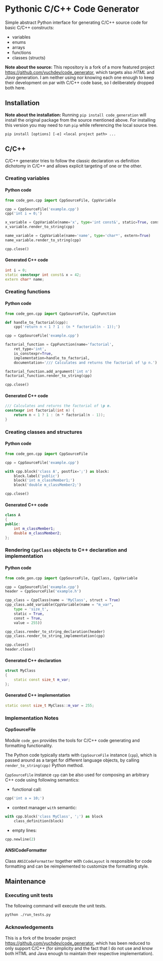 # Pythonic C/C++ Code Generator

Simple abstract Python interface for generating C/C++ source code for basic
C/C++ constructs:
* variables
* enums
* arrays
* functions
* classes (structs)

**Note about the source:** This repository is a fork of a more featured project
https://github.com/yuchdev/code_generator, which targets also *HTML* and *Java*
generation. I am neither using nor knowing each one enough to keep their
development on par with C/C++ code base, so I deliberately dropped both here.

## Installation

**Note about the installation:** Running `pip install code_generation` will install the original package from the source mentioned above. For installing this version you may need to run `pip` while referencing the local source tree.
```shell
pip install [options] [-e] <local project path> ...
```

## C/C++

C/C++ generator tries to follow the classic declaration vs definition dichotomy
in C/C++ and allows explicit targeting of one or the other.

### Creating variables

#### Python code
```python
from code_gen.cpp import CppSourceFile, CppVariable

cpp = CppSourceFile('example.cpp')
cpp('int i = 0;')

x_variable = CppVariable(name='x', type='int const&', static=True, constexpr=True, value='42')
x_variable.render_to_string(cpp)

name_variable = CppVariable(name='name', type='char*', extern=True)
name_variable.render_to_string(cpp)

cpp.close()
```

#### Generated C++ code
```c++
int i = 0;
static constexpr int const& x = 42;
extern char* name;
```

### Creating functions

#### Python code
```python
from code_gen.cpp import CppSourceFile, CppFunction

def handle_to_factorial(cpp):
    cpp('return n < 1 ? 1 : (n * factorial(n - 1));')

cpp = CppSourceFile('example.cpp')

factorial_function = CppFunction(name='factorial',
    ret_type='int',
    is_constexpr=True,
    implementation=handle_to_factorial,
    documentation='/// Calculates and returns the factorial of \p n.')

factorial_function.add_argument('int n')
factorial_function.render_to_string(cpp)

cpp.close()
```

#### Generated C++ code
```c++
/// Calculates and returns the factorial of \p n.
constexpr int factorial(int n) {
    return n < 1 ? 1 : (n * factorial(n - 1));
}

```

### Creating classes and structures

#### Python code
```python
from code_gen.cpp import CppSourceFile

cpp = CppSourceFile('example.cpp')

with cpp.block('class A', postfix=';') as block:
    block.label('public')
    block('int m_classMember1;')
    block('double m_classMember2;')

cpp.close()
```

#### Generated C++ code
```c++
class A
{
public:
    int m_classMember1;
    double m_classMember2;
};
```

### Rendering `CppClass` objects to C++ declaration and implementation

#### Python code

```python
from code_gen.cpp import CppSourceFile, CppClass, CppVariable

cpp = CppSourceFile('example.cpp')
header = CppSourceFile('example.h')

cpp_class = CppClass(name = 'MyClass', struct = True)
cpp_class.add_variable(CppVariable(name = "m_var",
    type = 'size_t',
    static = True,
    const = True,
    value = 255))

cpp_class.render_to_string_declaration(header)
cpp_class.render_to_string_implementation(cpp)

cpp.close()
header.close()
```
 
#### Generated C++ declaration

```c++
struct MyClass
{
    static const size_t m_var;
};
```
 
#### Generated C++ implementation
```c++
static const size_t MyClass::m_var = 255;
```

### Implementation Notes

#### CppSourceFile

Module `code_gen` provides the tools for C/C++ code generating and
formatting functionality.
 
The Python code typically starts with `CppSourceFile` instance (`cpp`), which
is passed around as a target for different language objects, by calling
`render_to_string(cpp)` Python method.

`CppSourceFile` instance `cpp` can be also used for composing an arbitrary C++
code using following semantics:

- functional call:
```python
cpp('int a = 10;')
```
 
- context manager `with` semantic:
```python
with cpp.block('class MyClass', ';') as block
    class_definition(block)
```
 
- empty lines:
```python
cpp.newline(2)
```

#### ANSICodeFormatter

Class `ANSICodeFormatter` together with `CodeLayout` is responsible for code
formatting and can be reimplemented to customize the formatting style.
 
## Maintenance

### Executing unit tests
The following command will execute the unit tests.

```bash
python ./run_tests.py
```

### Acknowledgements

This is a fork of the broader project
https://github.com/yuchdev/code_generator, which has been reduced to only
support C/C++ (for simplicity and the fact that I do not use and know both HTML
and Java enough to maintain their respective implementation).
